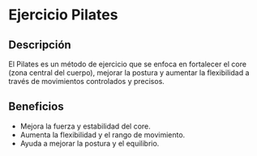 # Ejercicio Pilates

## Descripción
El Pilates es un método de ejercicio que se enfoca en fortalecer el core (zona central del cuerpo), mejorar la postura y aumentar la flexibilidad a través de movimientos controlados y precisos.

## Beneficios
- Mejora la fuerza y estabilidad del core.
- Aumenta la flexibilidad y el rango de movimiento.
- Ayuda a mejorar la postura y el equilibrio.
